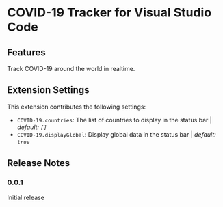 # COVID-19 Tracker for Visual Studio Code

## Features

Track COVID-19 around the world in realtime.

## Extension Settings

This extension contributes the following settings:

* `COVID-19.countries`: The list of countries to display in the status bar | *default: `[]`*
* `COVID-19.displayGlobal`: Display global data in the status bar | *default: `true`*

## Release Notes

### 0.0.1

Initial release
